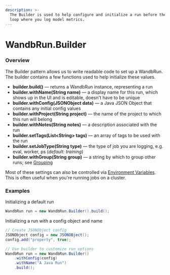 ```yaml
---
description: >-
  The Builder is used to help configure and initialize a run before the training
  loop where you log model metrics.
---
```


# WandbRun.Builder

### Overview

The Builder pattern allows us to write readable code to set up a WandbRun. The builder contains a few functions used to help initialize these values.

* **builder.build()** — returns a WandbRun instance, representing a run&#x20;
* **builder.withName(String name)** — a display name for this run, which shows up in the UI and is editable, doesn't have to be unique
* **builder.withConfig(JSONObject data)** — a Java JSON Object that contains any initial config values
* **builder.withProject(String project)** — the name of the project to which this run will belong
* **builder.withNotes(String notes)** — a description associated with the run
* **builder.setTags(List\<String> tags)** — an array of tags to be used with the run
* **builder.setJobType(String type)** — the type of job you are logging, e.g. eval, worker, ps (_default: training_)
* **builder.withGroup(String group)** — a string by which to group other runs; see [Grouping](../../guides/track/advanced/grouping.md)

Most of these settings can also be controlled via [Environment Variables](../../guides/track/advanced/environment-variables.md). This is often useful when you're running jobs on a cluster.

### Examples

Initializing a default run

```java
WandbRun run = new WandbRun.Builder().build();
```

Initializing a run with a config object and name

```java
// Create JSONObject config
JSONObject config = new JSONOBject();
config.add("property", true);

// Use builder to customize run options
WandbRun run = new WandbRun.Builder()
    .withConfig(config)
    .withName("A Java Run")
    .build();
```

&#x20;

